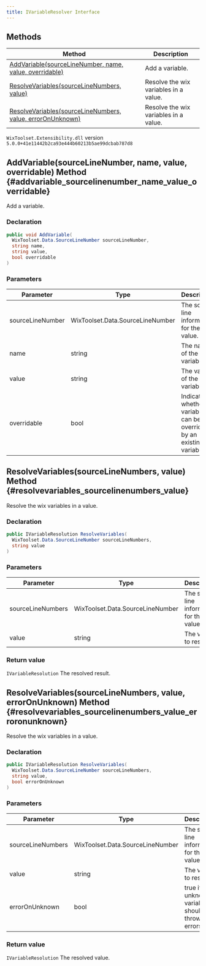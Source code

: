 ```yaml
---
title: IVariableResolver Interface
---
```


## Methods
| Method | Description |
| ------ | ----------- |
| [AddVariable(sourceLineNumber, name, value, overridable)](#addvariable_sourcelinenumber_name_value_overridable) | Add a variable. |
| [ResolveVariables(sourceLineNumbers, value)](#resolvevariables_sourcelinenumbers_value) | Resolve the wix variables in a value. |
| [ResolveVariables(sourceLineNumbers, value, errorOnUnknown)](#resolvevariables_sourcelinenumbers_value_erroronunknown) | Resolve the wix variables in a value. |
`WixToolset.Extensibility.dll` version `5.0.0+41e11442b2ca93e444b60213b5ae99dcbab787d8`
## AddVariable(sourceLineNumber, name, value, overridable) Method {#addvariable_sourcelinenumber_name_value_overridable}
Add a variable.
### Declaration
```cs
public void AddVariable(
  WixToolset.Data.SourceLineNumber sourceLineNumber,
  string name,
  string value,
  bool overridable
)
```
### Parameters
| Parameter | Type | Description |
| --------- | ---- | ----------- |
| sourceLineNumber | WixToolset.Data.SourceLineNumber | The source line information for the value. |
| name | string | The name of the variable. |
| value | string | The value of the variable. |
| overridable | bool | Indicates whether the variable can be overridden by an existing variable. |
## ResolveVariables(sourceLineNumbers, value) Method {#resolvevariables_sourcelinenumbers_value}
Resolve the wix variables in a value.
### Declaration
```cs
public IVariableResolution ResolveVariables(
  WixToolset.Data.SourceLineNumber sourceLineNumbers,
  string value
)
```
### Parameters
| Parameter | Type | Description |
| --------- | ---- | ----------- |
| sourceLineNumbers | WixToolset.Data.SourceLineNumber | The source line information for the value. |
| value | string | The value to resolve. |
### Return value
`IVariableResolution` The resolved result.
## ResolveVariables(sourceLineNumbers, value, errorOnUnknown) Method {#resolvevariables_sourcelinenumbers_value_erroronunknown}
Resolve the wix variables in a value.
### Declaration
```cs
public IVariableResolution ResolveVariables(
  WixToolset.Data.SourceLineNumber sourceLineNumbers,
  string value,
  bool errorOnUnknown
)
```
### Parameters
| Parameter | Type | Description |
| --------- | ---- | ----------- |
| sourceLineNumbers | WixToolset.Data.SourceLineNumber | The source line information for the value. |
| value | string | The value to resolve. |
| errorOnUnknown | bool | true if unknown variables should throw errors. |
### Return value
`IVariableResolution` The resolved value.

